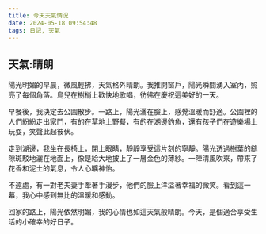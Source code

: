 ```yaml
---
title: 今天天氣情況
date: 2024-05-18 09:54:48
tags: 日記, 天氣
---
```


## 天氣:晴朗
陽光明媚的早晨，微風輕拂，天氣格外晴朗。我推開窗戶，陽光瞬間湧入室內，照亮了每個角落。鳥兒在樹梢上歡快地歌唱，彷彿在慶祝這美好的一天。

早餐後，我決定去公園散步。一路上，陽光灑在臉上，感覺溫暖而舒適。公園裡的人們紛紛走出家門，有的在草地上野餐，有的在湖邊釣魚，還有孩子們在遊樂場上玩耍，笑聲此起彼伏。

走到湖邊，我坐在長椅上，閉上眼睛，靜靜享受這片刻的寧靜。陽光透過樹葉的縫隙斑駁地灑在地面上，像是給大地披上了一層金色的薄紗。一陣清風吹來，帶來了花香和泥土的氣息，令人心曠神怡。

不遠處，有一對老夫妻手牽著手漫步，他們的臉上洋溢著幸福的微笑。看到這一幕，我心中感到無比的溫暖和感動。

回家的路上，陽光依然明媚，我的心情也如這天氣般晴朗。今天，是個適合享受生活的小確幸的好日子。